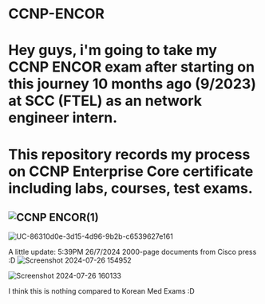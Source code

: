 # CCNP-ENCOR
<h1> Hey guys, i'm going to take my CCNP ENCOR exam after starting on this journey 10 months ago (9/2023) at SCC (FTEL) as an network engineer intern.</h1>
<h1>This repository records my process on CCNP Enterprise Core certificate including labs, courses, test exams.</h1>



![CCNP ENCOR(1)](https://github.com/user-attachments/assets/03b752b1-1d5a-4008-8dcf-b93dc5964d9e)
---------------------------------------------------------------
![UC-86310d0e-3d15-4d96-9b2b-c6539627e161](https://github.com/user-attachments/assets/20856e97-61de-4abb-a830-7cbb6935f1a6)

A little update: 5:39PM 26/7/2024 2000-page documents from Cisco press :D
![Screenshot 2024-07-26 154952](https://github.com/user-attachments/assets/18c87543-1032-4a7b-bce0-bdd360508287)

![Screenshot 2024-07-26 160133](https://github.com/user-attachments/assets/aeb8aaaa-4e25-4d81-9059-9777d414dc2f)

I think this is nothing compared to Korean Med Exams :D
